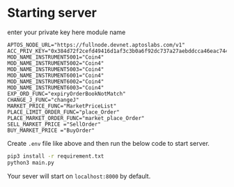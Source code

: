 # Starting server

enter your private key here 
module name 

```env
APTOS_NODE_URL="https://fullnode.devnet.aptoslabs.com/v1"
ACC_PRIV_KEY="0x384d72f2cefd49416d1af3c3b0a6f92dc737a27aebddcca46eac74480e74daad"
MOD_NAME_INSTRUMENT5001="Coin4"
MOD_NAME_INSTRUMENT5002="Coin4"
MOD_NAME_INSTRUMENT5003="Coin4"
MOD_NAME_INSTRUMENT6001="Coin4"
MOD_NAME_INSTRUMENT6002="Coin4"
MOD_NAME_INSTRUMENT6003="Coin4"
EXP_ORD_FUNC="expiryOrderBookNotMatch"
CHANGE_J_FUNC="changeJ"
MARKET_PRICE_FUNC="MarketPriceList"
PLACE_LIMIT_ORDER_FUNC="place_Order"
PLACE_MARKET_ORDER_FUNC="market_place_Order"
SELL_MARKET_PRICE ="SellOrder"
BUY_MARKET_PRICE ="BuyOrder"
```

Create `.env` file like above and then run the below code to start server.

```bash
pip3 install -r requirement.txt
python3 main.py
```

Your sever will start on `localhost:8000` by default.
